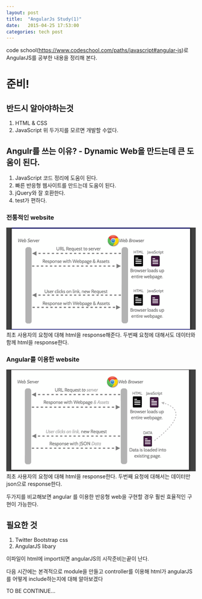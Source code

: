 ```yaml
---
layout: post
title:  "AngularJs Study(1)"
date:   2015-04-25 17:53:00
categories: tech post
---
```


code school(https://www.codeschool.com/paths/javascript#angular-js)로 AngularJS를 공부한 내용을 정리해 본다.


# 준비!
## 반드시 알아야하는것
1. HTML & CSS
2. JavaScript
위 두가지를 모르면 개발할 수없다.

## Angulr를 쓰는 이유? - Dynamic Web을 만드는데 큰 도움이 된다.
1. JavaScript 코드 정리에 도움이 된다.
2. 빠른 반응형 웹사이트를 만드는데 도움이 된다.
3. jQuery와 잘 호환한다.
4. test가 편하다.

### 전통적인 website
![전통적인 Web request/response](/assets/angular1.png)
최초 사용자의 요청에 대해 html을 response해준다.
두번째 요청에 대해서도 데이터와 함께 html을 response한다.

### Angular를 이용한 website
![Angular Web request/response](/assets/angular2.png)
최초 사용자의 요청에 대해 html을 response한다.
두번째 요청에 대해서는 데이터만 json으로 response한다.

두가지를 비교해보면 angular 를 이용한 반응형 web을 구현할 경우 훨씬 효율적인 구현이 가능한다.


## 필요한 것
1. Twitter Bootstrap css
2. AngularJS libary

이파일이 html에 import되면 angularJS의 시작준비는끝이 난다.

다음 시간에는 본격적으로 module을 만들고 controller를 이용해 html가 angularJS를 어떻게 include하는지에 대해 알아보겠다

TO BE CONTINUE...

